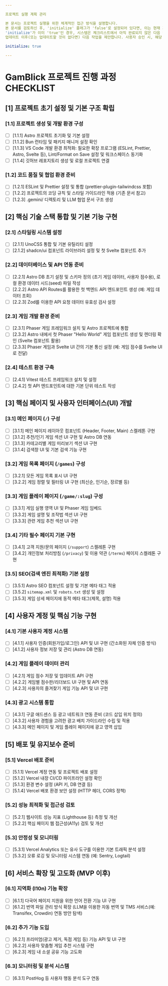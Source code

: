 ```yaml
---

프로젝트 실행 계획 관리

본 문서는 프로젝트 실행을 위한 체계적인 접근 방식을 설명합니다.
본 문서를 검토하신 후, 'initialize' 플래그가 'false'로 설정되어 있다면, 이는 현재 계획이 템플릿임을 의미합니다. 프로젝트의 특정 요구사항에 맞게 이 템플릿을 재구성하신 다음, 'initialize' 값을 'true'로 변경해 주십시오.
'initialize'가 이미 'true'인 경우, 시스템은 체크리스트에서 아직 완료되지 않은 다음 작업을 제안하기 전 개선이 필요한 부분을 업데이트합니다. 
업데이트 이후(또는 업데이트할 것이 없다면) 다음 작업을 제안합니다. 사용자 승인 시, 해당 작업은 완료([X])로 표시되며 실행이 진행됩니다.

initialize: true

---
```


# GamBlick 프로젝트 진행 과정 CHECKLIST

## [1] 프로젝트 초기 설정 및 기본 구조 확립

### [1.1] 프로젝트 생성 및 개발 환경 구성

- [ ] [1.1.1] Astro 프로젝트 초기화 및 기본 설정
- [ ] [1.1.2] Bun 런타임 및 패키지 매니저 설정 확인
- [ ] [1.1.3] VS Code 개발 환경 최적화: 필요한 확장 프로그램 (ESLint, Prettier, Astro, Svelte 등), Lint/Format on Save 설정 및 워크스페이스 동기화
- [ ] [1.1.4] 깃허브 레포지토리 생성 및 로컬 프로젝트 연결

### [1.2] 코드 품질 및 협업 환경 준비

- [ ] [1.2.1] ESLint 및 Prettier 설정 및 통합 (prettier-plugin-tailwindcss 포함)
- [ ] [1.2.2] 프로젝트의 코딩 규칙 및 스타일 가이드라인 적용 (기존 문서 참고)
- [ ] [1.2.3] .gemini/ 디렉토리 및 LLM 협업 문서 구조 생성

## [2] 핵심 기술 스택 통합 및 기본 기능 구현

### [2.1] 스타일링 시스템 설정

- [ ] [2.1.1] UnoCSS 통합 및 기본 유틸리티 설정
- [ ] [2.1.2] shadcn/ui 컴포넌트 라이브러리 설정 및 첫 Svelte 컴포넌트 추가

### [2.2] 데이터베이스 및 API 연동 준비

- [ ] [2.2.1] Astro DB 초기 설정 및 스키마 정의 (초기 게임 데이터, 사용자 점수용), 로컬 환경 데이터 시드(seed) 파일 작성
- [ ] [2.2.2] Astro API Routes를 활용한 첫 백엔드 API 엔드포인트 생성 (예: 게임 데이터 조회)
- [ ] [2.2.3] Zod를 이용한 API 요청 데이터 유효성 검사 설정

### [2.3] 게임 개발 환경 준비

- [ ] [2.3.1] Phaser 게임 프레임워크 설치 및 Astro 프로젝트에 통합
- [ ] [2.3.2] Astro 내에서 첫 Phaser "Hello World" 게임 컴포넌트 생성 및 렌더링 확인 (Svelte 컴포넌트 활용)
- [ ] [2.3.3] Phaser 게임과 Svelte UI 간의 기본 통신 설정 (예: 게임 점수를 Svelte UI로 전달)

### [2.4] 테스트 환경 구축

- [ ] [2.4.1] Vitest 테스트 프레임워크 설치 및 설정
- [ ] [2.4.2] 첫 API 엔드포인트에 대한 기본 단위 테스트 작성

## [3] 핵심 페이지 및 사용자 인터페이스(UI) 개발

### [3.1] 메인 페이지 (`/`) 구성

- [ ] [3.1.1] 메인 페이지 레이아웃 컴포넌트 (Header, Footer, Main) 스켈레톤 구현
- [ ] [3.1.2] 추천/인기 게임 섹션 UI 구현 및 Astro DB 연동
- [ ] [3.1.3] 카테고리별 게임 미리보기 섹션 UI 구현
- [ ] [3.1.4] 검색창 UI 및 기본 검색 기능 구현

### [3.2] 게임 목록 페이지 (`/games`) 구성

- [ ] [3.2.1] 모든 게임 목록 표시 UI 구현
- [ ] [3.2.2] 게임 정렬 및 필터링 UI 구현 (최신순, 인기순, 장르별 등)

### [3.3] 게임 플레이 페이지 (`/game/:slug`) 구성

- [ ] [3.3.1] 게임 실행 영역 UI 및 Phaser 게임 임베드
- [ ] [3.3.2] 게임 설명 및 조작법 섹션 UI 구현
- [ ] [3.3.3] 관련 게임 추천 섹션 UI 구현

### [3.4] 기타 필수 페이지 기본 구현

- [ ] [3.4.1] 고객 지원/문의 페이지 (`/support`) 스켈레톤 구현
- [ ] [3.4.2] 개인정보 처리방침 (`/privacy`) 및 이용 약관 (`/terms`) 페이지 스켈레톤 구현

### [3.5] SEO(검색 엔진 최적화) 기본 설정

- [ ] [3.5.1] Astro SEO 컴포넌트 설정 및 기본 메타 태그 적용
- [ ] [3.5.2] `sitemap.xml` 및 `robots.txt` 생성 및 설정
- [ ] [3.5.3] 게임 상세 페이지에 동적 메타 태그(제목, 설명) 적용

## [4] 사용자 계정 및 핵심 기능 구현

### [4.1] 기본 사용자 계정 시스템

- [ ] [4.1.1] 사용자 인증(회원가입/로그인) API 및 UI 구현 (간소화된 자체 인증 방식)
- [ ] [4.1.2] 사용자 정보 저장 및 관리 (Astro DB 연동)

### [4.2] 게임 플레이 데이터 관리

- [ ] [4.2.1] 게임 점수 저장 및 업데이트 API 구현
- [ ] [4.2.2] 게임별 점수판/리더보드 UI 구현 및 API 연동
- [ ] [4.2.3] 사용자의 즐겨찾기 게임 기능 API 및 UI 구현

### [4.3] 광고 시스템 통합

- [ ] [4.3.1] 구글 애드센스 등 광고 네트워크 연동 준비 (코드 삽입 위치 정의)
- [ ] [4.3.2] 사용자 경험을 고려한 광고 배치 가이드라인 수립 및 적용
- [ ] [4.3.3] 메인 페이지 및 게임 플레이 페이지에 광고 영역 삽입

## [5] 배포 및 유지보수 준비

### [5.1] Vercel 배포 준비

- [ ] [5.1.1] Vercel 계정 연동 및 프로젝트 배포 설정
- [ ] [5.1.2] Vercel 내장 CI/CD 파이프라인 설정 확인
- [ ] [5.1.3] 환경 변수 설정 (API 키, DB 연결 등)
- [ ] [5.1.4] Vercel 배포 환경 보안 설정 (HTTP 헤더, CORS 정책)

### [5.2] 성능 최적화 및 접근성 검토

- [ ] [5.2.1] 웹사이트 성능 지표 (Lighthouse 등) 측정 및 개선
- [ ] [5.2.2] 핵심 페이지 웹 접근성(A11y) 검토 및 개선

### [5.3] 안정성 및 모니터링

- [ ] [5.3.1] Vercel Analytics 또는 유사 도구를 이용한 기본 트래픽 분석 설정
- [ ] [5.3.2] 오류 로깅 및 모니터링 시스템 연동 (예: Sentry, Logtail)

## [6] 서비스 확장 및 고도화 (MVP 이후)

### [6.1] 지역화 (l10n) 기능 확장

- [ ] [6.1.1] 다국어 페이지 지원을 위한 언어 전환 기능 UI 구현
- [ ] [6.1.2] 번역 파일 관리 방식 확장 (LLM을 이용한 자동 번역 및 TMS 서비스(예: Transifex, Crowdin) 연동 방안 탐색)

### [6.2] 추가 기능 도입

- [ ] [6.2.1] 프리미엄(광고 제거, 독점 게임 등) 기능 API 및 UI 구현
- [ ] [6.2.2] 사용자 맞춤형 게임 추천 시스템 구현
- [ ] [6.2.3] 게임 내 소셜 공유 기능 고도화

### [6.3] 모니터링 및 분석 시스템

- [ ] [6.3.1] PostHog 등 사용자 행동 분석 도구 연동

